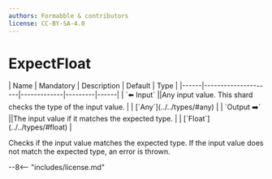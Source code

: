 ```yaml
---
authors: Formabble & contributors
license: CC-BY-SA-4.0
---
```



# ExpectFloat

<div class="sh-parameters" markdown="1">
| Name | Mandatory | Description | Default | Type |
|------|---------------------|-------------|---------|------|
| `⬅️ Input` ||Any input value. This shard checks the type of the input value. | | [`Any`](../../types/#any) |
| `Output ➡️` ||The input value if it matches the expected type. | | [`Float`](../../types/#float) |

</div>

Checks if the input value matches the expected type. If the input value does not match the expected type, an error is thrown.

--8<-- "includes/license.md"

